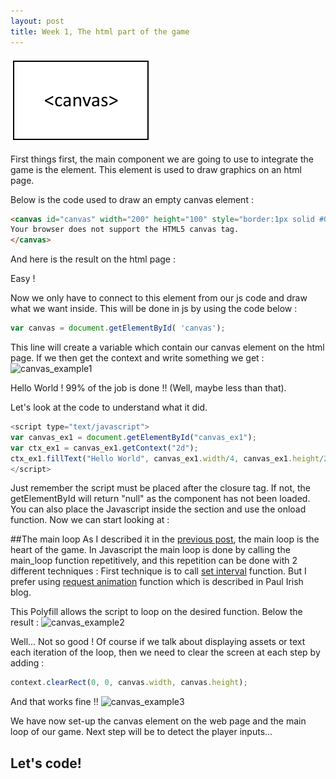```yaml
---
layout: post
title: Week 1, The html part of the game
---
```


![excerpt picture](/images/posts/2015-9-18/excerpt.png "excerpt picture")

First things first, the main component we are going to use to integrate the game is the <canvas> element. This element is used to draw graphics on an html page.

Below is the code used to draw an empty canvas element :
```html
<canvas id="canvas" width="200" height="100" style="border:1px solid #000000;">
Your browser does not support the HTML5 canvas tag.
</canvas>
```

And here is the result on the html page :


Easy !

Now we only have to connect to this <canvas> element from our js code and draw what we want inside. This will be done in js by using the code below :
```javascript
var canvas = document.getElementById( 'canvas');
```

This line will create a variable which contain our canvas element on the html page.
If we then get the context and write something we get :
![canvas_example1](/images/posts/2015-9-18/canvas_example1.png "canvas example 1")


Hello World ! 99% of the job is done !! (Well, maybe less than that). 

Let's look at the code to understand what it did.

```javascript
<script type="text/javascript">
var canvas_ex1 = document.getElementById("canvas_ex1");
var ctx_ex1 = canvas_ex1.getContext("2d");
ctx_ex1.fillText("Hello World", canvas_ex1.width/4, canvas_ex1.height/2);
</script>
```

Just remember the script must be placed after the </canvas> closure tag.
If not, the getElementById will return "null" as the component has not been loaded.
You can also place the Javascript inside the <head> section and use the onload function. Now we can start looking at :

##The main loop
As I described it in the [previous post](http://givemehtml5.github.io/Day-0-A-long-journey#game_engine), the main loop is the heart of the game.
In Javascript the main loop is done by calling the main_loop function repetitively, and this repetition can be done with 2 different techniques :
First technique is to call [set interval](http://www.w3schools.com/jsref/met_win_setinterval.asp) function. But I prefer using [request animation](http://www.paulirish.com/2011/requestanimationframe-for-smart-animating/) function which is described in Paul Irish blog.

This Polyfill allows the script to loop on the desired function. Below the result :
![canvas_example2](/images/posts/2015-9-18/canvas_example2.png "canvas example 2")


Well... Not so good !
Of course if we talk about displaying assets or text each iteration of the loop, then we need to clear the screen at each step by adding :
```javascript
context.clearRect(0, 0, canvas.width, canvas.height);
```

And that works fine !! 
![canvas_example3](/images/posts/2015-9-18/canvas_example3.png "canvas example 3")


We have now set-up the canvas element on the web page and the main loop of our game.
Next step will be to detect the player inputs...


## Let's code!
